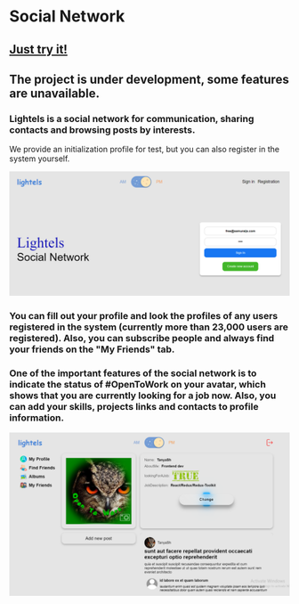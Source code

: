 # Social Network

## [Just try it!](https://Tatsiana1111.github.io/social-network)
## The project is under development, some features are unavailable.

### Lightels is a social network for communication, sharing contacts and browsing posts by interests. 
We provide an initialization profile for test, but you can also register in the system yourself.

![Image alt](https://github.com/Tatsiana1111/social-network/raw/master/src/assets/screenshots/socialNetwork.png)

### You can fill out your profile and look the profiles of any users registered in the system (currently more than 23,000 users are registered). Also, you can subscribe people and always find your friends on the "My Friends" tab.
### One of the important features of the social network is to indicate the status of #OpenToWork on your avatar, which shows that you are currently looking for a job now. Also, you can add your skills, projects links and contacts to profile information.

![Image alt](https://github.com/Tatsiana1111/social-network/raw/master/src/assets/screenshots/socialNetwork1.png)
